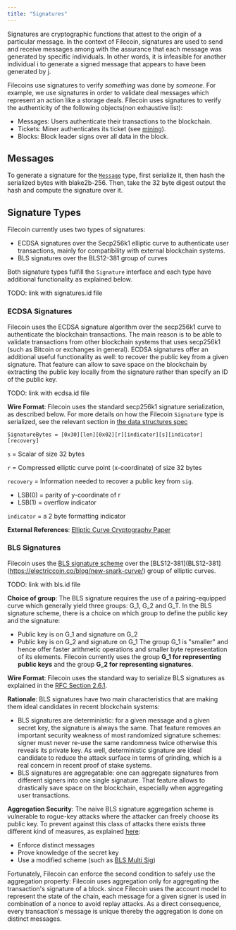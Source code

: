 ```yaml
---
title: "Signatures"
---
```


Signatures are cryptographic functions that attest to the origin of a particular
message. In the context of Filecoin, signatures are used to send and receive
messages among with the assurance that each message was generated by specific
individuals. In other words, it is infeasible for another individual i to
generate a signed message that appears to have been generated by j.

Filecoins use signatures to verify *something* was done by *someone*. For
example, we use signatures in order to validate deal messages which represent an
action like a storage deals. 
Filecoin uses signatures to verify the authenticity of the following objects(non
exhaustive list):
- Messages: Users authenticate their transactions to the blockchain.
- Tickets: Miner authenticates its ticket (see [mining](mining.md)).
- Blocks: Block leader signs over all data in the block. 

## Messages

To generate a signature for the [`Message`](data-structures.md#message) type,
first serialize it, then hash the serialized bytes with blake2b-256. Then, take
the 32 byte digest output the hash and compute the signature over it.

## Signature Types

Filecoin currently uses two types of signatures: 
- ECDSA signatures over the Secp256k1 elliptic curve to authenticate user
  transactions, mainly for compatibility with external blockchain systems.
- BLS signatures over the BLS12-381 group of curves 

Both signature types fulfill the `Signature` interface 
and each type have additional functionality as explained below.

TODO: link with signatures.id file

### ECDSA Signatures

Filecoin uses the ECDSA signature algorithm over the secp256k1 curve to
authenticate the blockchain transactions. The main reason is to be able to
validate transactions from other blockchain systems that uses secp256k1 (such as
Bitcoin or exchanges in general). ECDSA signatures offer an additional
useful functionality as well: to recover the public key from a given signature.
That feature can allow to save space on the blockchain by extracting the public
key locally from the signature rather than specify an ID of the public key.

TODO: link with ecdsa.id file

**Wire Format**: Filecoin uses the standard secp256k1 signature serialization,
as described below. For more details on how the Filecoin `Signature` type is
serialized, see the relevant section in [the data structures
spec](data-structures.md#signature)

```
SignatureBytes = [0x30][len][0x02][r][indicator][s][indicator][recovery]
```

`s` = Scalar of size 32 bytes

`r` = Compressed elliptic curve point (x-coordinate) of size 32 bytes

`recovery` = Information needed to recover a public key from `sig`.

- LSB(0) = parity of y-coordinate of r
- LSB(1) = overflow indicator

`indicator` = a 2 byte formatting indicator


**External References**: [Elliptic Curve Cryptography Paper](http://www.secg.org/sec1-v2.pdf)


### BLS Signatures

Filecoin uses the [BLS signature scheme](https://datatracker.ietf.org/doc/draft-boneh-bls-signature/) over the [BLS12-381](BLS12-381](https://electriccoin.co/blog/new-snark-curve/) group of elliptic curves. 

TODO: link with bls.id file

**Choice of group**: The BLS signature requires the use of a pairing-equipped
curve which generally yield three groups: G_1, G_2 and G_T. In the BLS signature
scheme, there is a choice on which group to define the public key and the
signature:
- Public key is on G_1 and signature on G_2
- Public key is on G_2 and signature on G_1
The group G_1 is "smaller" and hence offer faster arithmetic operations and
smaller byte representation of its elements. Filecoin currently uses the group
**G_1 for representing public keys** and the group **G_2 for representing
signatures**.

**Wire Format**: Filecoin uses the standard way to serialize BLS signatures as
explained in the [RFC Section
2.6.1](https://tools.ietf.org/html/draft-boneh-bls-signature-00#section-2.6.1). 

**Rationale**: BLS signatures have two main characteristics that are making them ideal candidates in recent blockchain systems:
- BLS signatures are deterministic: for a given message and a given secret key,
  the signature is always the same.  That feature removes an important security 
  weakness of most randomized signature schemes: signer must never re-use the
  same randomness twice otherwise this reveals its private key. As well,
  deterministic signature are ideal candidate to reduce the attack surface in
  terms of grinding, which is a real concern in recent proof of stake systems.
- BLS signatures are aggregatable: one can aggregate signatures from different
  signers into one single signature. That feature allows to drastically save
  space on the blockchain, especially when aggregating user transactions.

**Aggregation Security**: The naive BLS signature aggregation scheme is
vulnerable to rogue-key attacks where the attacker can freely choose its public
key. To prevent against this class of attacks there exists three different kind
of measures, as explained [here](https://crypto.stanford.edu/~dabo/pubs/papers/BLSmultisig.html):
- Enforce distinct messages
- Prove knowledge of the secret key
- Use a modified scheme (such as [BLS Multi Sig](https://crypto.stanford.edu/~dabo/pubs/papers/BLSmultisig.html))

Fortunately, Filecoin can enforce the second condition to safely use the
aggregation property:
Filecoin uses aggregation only for aggregating the transaction's signature of a
block. since Filecoin uses the account model to represent the state of the
chain, each message for a given signer is used in combination of a nonce to
avoid replay attacks. As a direct consequence, every transaction's message is
unique thereby the aggregation is done on distinct messages.
